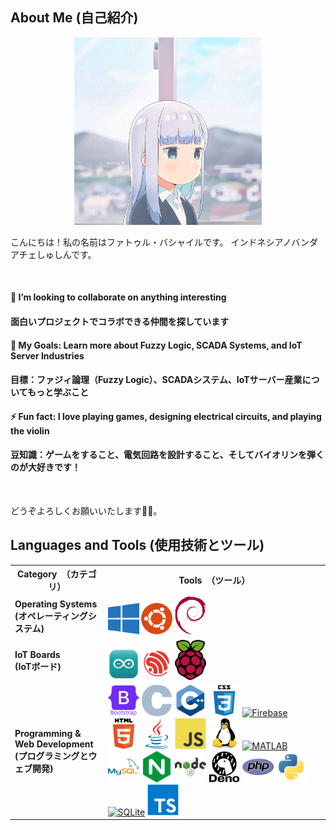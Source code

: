 ## About Me (自己紹介)

<p align="center">
  <img src="img/image-ping.jpg" alt="Profile Picture" width="300">
</p>

<p>
こんにちは！私の名前はファトゥル・バシャイルです。
インドネシアノバンダアチェしゅしんです。
</p>
<br>

#### 👯 I’m looking to collaborate on anything interesting 
####    面白いプロジェクトでコラボできる仲間を探しています
#### 🥅 My Goals: Learn more about Fuzzy Logic, SCADA Systems, and IoT Server Industries 
####    目標：ファジィ論理（Fuzzy Logic）、SCADAシステム、IoTサーバー産業についてもっと学ぶこと
#### ⚡ Fun fact: I love playing games, designing electrical circuits, and playing the violin 
####    豆知識：ゲームをすること、電気回路を設計すること、そしてバイオリンを弾くのが大好きです！

<br>
<p>どうぞよろしくお願いいたします🙏🏻。</p>

## Languages and Tools (使用技術とツール)

<table>
  <tr>
    <th>Category　（カテゴリ）</th>
    <th>Tools　（ツール）</th>
  </tr>
  <tr>
    <td><b>Operating Systems <br>(オペレーティングシステム)</b></td>
    <td>
      <a href="https://microsoft.com/en-us/software-download/windows10" target="-blank"><img src="img/windows-10-icon-seeklogo.png" alt="Windows" width="50"></a>
      <a href="https://ubuntu.com" target="-blank"><img src="img/ubuntu-seeklogo.svg" alt="Ubuntu" width="50"></a>
      <a href="https://www.debian.org/" target="-blank"><img src="img/debian-seeklogo.svg" alt="Debian" width="50"></a>
    </td>
  </tr>
  <tr>
    <td><b>IoT Boards <br>(IoTボード)</b></td>
    <td>
      <a href="https://www.arduino.cc/" target="-blank"><img src="img/arduino-ide-seeklogo.svg" alt="Arduino" width="50"></a>
      <a href="https://www.espressif.com/" target="-blank"><img src="img/espressif-systems-seeklogo.svg" width="50"></a>
      <a href="https://raspberrypi.com" target="-blank"><img src="img/raspberry-pi-seeklogo.svg" alt="RaspberryPi" width="50"></a>
    </td>
  </tr>
  <tr>
    <td><b>Programming & Web Development <br> (プログラミングとウェブ開発)</b></td>
    <td>
      <a href="https://getbootstrap.com" target="-blank"><img src="https://raw.githubusercontent.com/devicons/devicon/master/icons/bootstrap/bootstrap-plain-wordmark.svg" alt="Bootstrap" width="50"></a>
      <a href="https://www.cprogramming.com/" target="-blank"><img src="https://raw.githubusercontent.com/devicons/devicon/master/icons/c/c-original.svg" alt="C" width="50"></a>
      <a href="https://www.w3schools.com/cpp/" target="-blank"><img src="https://raw.githubusercontent.com/devicons/devicon/master/icons/cplusplus/cplusplus-original.svg" alt="C++" width="50"></a>
      <a href="https://www.w3schools.com/css/" target="-blank"><img src="https://raw.githubusercontent.com/devicons/devicon/master/icons/css3/css3-original-wordmark.svg" alt="CSS3" width="50"></a>
      <a href="https://firebase.google.com/" target="-blank"><img src="https://www.vectorlogo.zone/logos/firebase/firebase-icon.svg" alt="Firebase" width="50"></a>
      <a href="https://www.w3schools.com/html/" target="-blank"><img src="https://raw.githubusercontent.com/devicons/devicon/master/icons/html5/html5-original-wordmark.svg" alt="HTML5" width="50"></a>
      <a href="https://www.java.com" target="-blank"><img src="https://raw.githubusercontent.com/devicons/devicon/master/icons/java/java-original.svg" alt="Java" width="50"></a>
      <a href="https://developer.mozilla.org/en-US/docs/Web/JavaScript" target="-blank"><img src="https://raw.githubusercontent.com/devicons/devicon/master/icons/javascript/javascript-original.svg" alt="JavaScript" width="50"></a>
      <a href="https://www.linux.org/" target="-blank"><img src="https://raw.githubusercontent.com/devicons/devicon/master/icons/linux/linux-original.svg" alt="Linux" width="50"></a>
      <a href="https://www.mathworks.com/" target="-blank"><img src="https://upload.wikimedia.org/wikipedia/commons/2/21/Matlab_Logo.png" alt="MATLAB" width="50"></a>
      <a href="https://www.mysql.com/" target="-blank"><img src="https://raw.githubusercontent.com/devicons/devicon/master/icons/mysql/mysql-original-wordmark.svg" alt="MySQL" width="50"></a>
      <a href="https://www.nginx.com" target="-blank"><img src="https://raw.githubusercontent.com/devicons/devicon/master/icons/nginx/nginx-original.svg" alt="Nginx" width="50"></a>
      <a href="https://nodejs.org" target="-blank"><img src="https://raw.githubusercontent.com/devicons/devicon/master/icons/nodejs/nodejs-original-wordmark.svg" alt="Node.js" width="50"></a>
      <a href="https://deno.com" target="-blank"><img src="https://raw.githubusercontent.com/devicons/devicon/master/icons/denojs/denojs-original-wordmark.svg" alt="Deno" width="50"></a>
      <a href="https://www.php.net" target="-blank"><img src="https://raw.githubusercontent.com/devicons/devicon/master/icons/php/php-original.svg" alt="PHP" width="50"></a>
      <a href="https://www.python.org" target="-blank"><img src="https://raw.githubusercontent.com/devicons/devicon/master/icons/python/python-original.svg" alt="Python" width="50"></a>
      <a href="https://www.sqlite.org/" target="-blank"><img src="https://www.vectorlogo.zone/logos/sqlite/sqlite-icon.svg" alt="SQLite" width="50"></a>
      <a href="https://www.typescriptlang.org/" target="-blank"><img src="https://raw.githubusercontent.com/devicons/devicon/master/icons/typescript/typescript-original.svg" alt="TypeScript" width="50"></a>
    </td>
  </tr>
</table>
